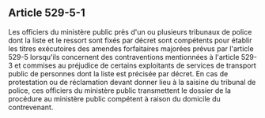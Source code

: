 Article 529-5-1
----
Les officiers du ministère public près d'un ou plusieurs tribunaux de police
dont la liste et le ressort sont fixés par décret sont compétents pour établir
les titres exécutoires des amendes forfaitaires majorées prévus par l'article
529-5 lorsqu'ils concernent des contraventions mentionnées à l'article 529-3 et
commises au préjudice de certains exploitants de services de transport public de
personnes dont la liste est précisée par décret. En cas de protestation ou de
réclamation devant donner lieu à la saisine du tribunal de police, ces officiers
du ministère public transmettent le dossier de la procédure au ministère public
compétent à raison du domicile du contrevenant.
